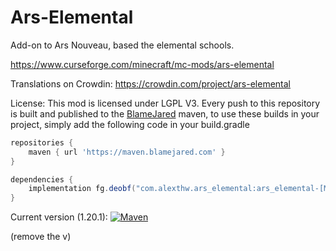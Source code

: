 # Ars-Elemental
Add-on to Ars Nouveau, based the elemental schools.

https://www.curseforge.com/minecraft/mc-mods/ars-elemental

Translations on Crowdin:
https://crowdin.com/project/ars-elemental

License: This mod is licensed under LGPL V3.
Every push to this repository is built and published to the [BlameJared](https://maven.blamejared.com) maven, to use
these builds in your project, simply add the following code in your build.gradle

```gradle
repositories {
    maven { url 'https://maven.blamejared.com' }
}

dependencies {
    implementation fg.deobf("com.alexthw.ars_elemental:ars_elemental-[MC_VERSION]:[VERSION]")
}
```

Current version (1.20.1):
[![Maven](https://img.shields.io/maven-metadata/v?label=&color=C71A36&metadataUrl=https%3A%2F%2Fmaven.blamejared.com%2Fcom%2Falexthw%2Fars_elemental%2Fars_elemental-1.20.1%2Fmaven-metadata.xml&style=flat-square)](https://maven.blamejared.com/com/hollingsworth/ars_nouveau/ars_nouveau-1.20.1/)

(remove the v)